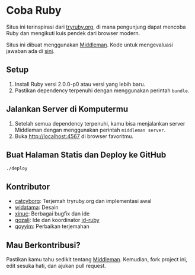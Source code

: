 # Coba Ruby

Situs ini terinspirasi dari [tryruby.org](http://tryruby.org), di mana pengunjung dapat mencoba Ruby
dan mengikuti kuis pendek dari browser modern.

Situs ini dibuat menggunakan [Middleman](http://middlemanapp.com).
Kode untuk mengevaluasi jawaban ada di [sini](https://github.com/catcyborg/mengenal-ruby-eval).

## Setup

1. Install Ruby versi 2.0.0-p0 atau versi yang lebih baru.
1. Pastikan dependency terpenuhi dengan menggunakan perintah `bundle`.

## Jalankan Server di Komputermu

1. Setelah semua dependency terpenuhi, kamu bisa menjalankan server Middleman dengan menggunakan perintah `middleman server`.
1. Buka [http://localhost:4567](http://localhost:4567) di browser favoritmu.

## Buat Halaman Statis dan Deploy ke GitHub

```
./deploy
```


## Kontributor

- [catcyborg](https://github.com/catcyborg): Terjemah tryruby.org dan implementasi awal
- [widatama](https://github.com/widatama): Desain
- [xinuc](https://github.com/xinuc): Berbagai bugfix dan ide
- [gozali](https://github.com/gozali): Ide dan koordinator [id-ruby](https://github.com/id-ruby)
- [qoyyim](https://github.com/qoyyim): Perbaikan terjemahan


## Mau Berkontribusi?

Pastikan kamu tahu sedikit tentang [Middleman](http://middlemanapp.com). Kemudian, fork project ini, edit sesuka hati, dan ajukan pull request.
